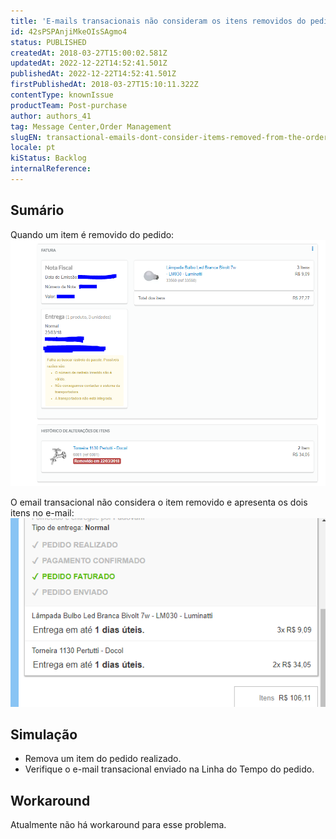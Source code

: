 ```yaml
---
title: 'E-mails transacionais não consideram os itens removidos do pedido'
id: 42sPSPAnjiMkeOIsSAgmo4
status: PUBLISHED
createdAt: 2018-03-27T15:00:02.581Z
updatedAt: 2022-12-22T14:52:41.501Z
publishedAt: 2022-12-22T14:52:41.501Z
firstPublishedAt: 2018-03-27T15:10:11.322Z
contentType: knownIssue
productTeam: Post-purchase
author: authors_41
tag: Message Center,Order Management
slugEN: transactional-emails-dont-consider-items-removed-from-the-order
locale: pt
kiStatus: Backlog
internalReference: 
---
```


## Sumário

Quando um item é removido do pedido:
![item removido](https://raw.githubusercontent.com/vtexdocs/help-center-content/refs/heads/main/docs/pt/known-issues/Post-purchase/e-mails-transacionais-nao-consideram-os-itens-removidos-do-pedido_1.jpg)

O email transacional não considera o item removido e apresenta os dois itens no e-mail:
![email transacional](https://raw.githubusercontent.com/vtexdocs/help-center-content/refs/heads/main/docs/pt/known-issues/Post-purchase/e-mails-transacionais-nao-consideram-os-itens-removidos-do-pedido_2.jpg)



## Simulação

- Remova um item do pedido realizado.
- Verifique o e-mail transacional enviado na Linha do Tempo do pedido.

## Workaround

Atualmente não há workaround para esse problema.

